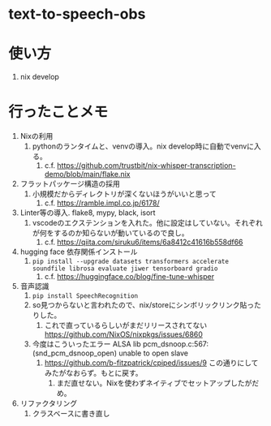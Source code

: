 # text-to-speech-obs

# 使い方
1. nix develop


# 行ったことメモ

1. Nixの利用
   1. pythonのランタイムと、venvの導入。nix develop時に自動でvenvに入る。
      1. c.f. https://github.com/trustbit/nix-whisper-transcription-demo/blob/main/flake.nix
2. フラットパッケージ構造の採用
   1. 小規模だからディレクトリが深くないほうがいいと思って
      1. c.f. https://ramble.impl.co.jp/6178/
3. Linter等の導入. flake8, mypy, black, isort
   1. vscodeのエクステンションを入れた。他に設定はしていない。それぞれが何をするのか知らないが動いているので良し。
      1. c.f. https://qiita.com/siruku6/items/6a8412c41616b558df66
4. hugging face 依存関係インストール
   1. `pip install --upgrade datasets transformers accelerate soundfile librosa evaluate jiwer tensorboard gradio`
      1. c.f. https://huggingface.co/blog/fine-tune-whisper
5. 音声認識
   1. `pip install SpeechRecognition`
   2. so見つからないと言われたので、nix/storeにシンボリックリンク貼ったりした。
      1. これで直っているらしいがまだリリースされてない https://github.com/NixOS/nixpkgs/issues/6860
   3. 今度はこういったエラー ALSA lib pcm_dsnoop.c:567:(snd_pcm_dsnoop_open) unable to open slave
      1. https://github.com/b-fitzpatrick/cpiped/issues/9 この通りにしてみたがなおらず。もとに戻す。
         1. まだ直せない。Nixを使わずネイティブでセットアップしたがだめ。
6. リファクタリング
   1. クラスベースに書き直し
